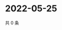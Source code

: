 # 2022-05-25

共 0 条

<!-- BEGIN WEIBO -->
<!-- 最后更新时间 Wed May 25 2022 03:00:45 GMT+0800 (China Standard Time) -->

<!-- END WEIBO -->

